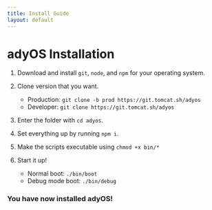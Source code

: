 ```yaml
---
title: Install Guide
layout: default
---
```


# adyOS Installation

1. Download and install `git`, `node`, and `npm` for your operating system.
2. Clone version that you want.

   - Production: `git clone -b prod https://git.tomcat.sh/adyos`
   - Developer: `git clone https://git.tomcat.sh/adyos`

3. Enter the folder with `cd adyos`.
4. Set everything up by running `npm i`.
5. Make the scripts executable using `chmod +x bin/*`
6. Start it up!

   - Normal boot: `./bin/boot`
   - Debug mode boot: `./bin/debug`

### You have now installed adyOS!
